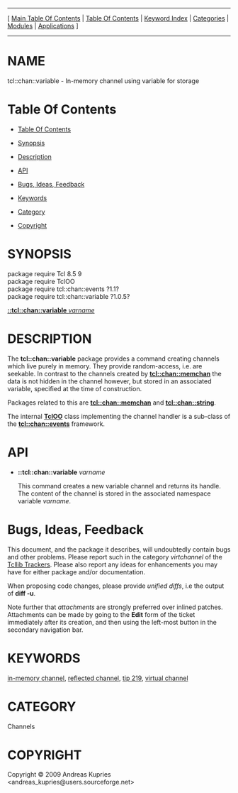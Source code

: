 
[//000000001]: # (tcl::chan::variable \- Reflected/virtual channel support)
[//000000002]: # (Generated from file 'tcllib\_variable\.man' by tcllib/doctools with format 'markdown')
[//000000003]: # (Copyright &copy; 2009 Andreas Kupries <andreas\_kupries@users\.sourceforge\.net>)
[//000000004]: # (tcl::chan::variable\(n\) 1\.0\.5 tcllib "Reflected/virtual channel support")

<hr> [ <a href="../../../../toc.md">Main Table Of Contents</a> &#124; <a
href="../../../toc.md">Table Of Contents</a> &#124; <a
href="../../../../index.md">Keyword Index</a> &#124; <a
href="../../../../toc0.md">Categories</a> &#124; <a
href="../../../../toc1.md">Modules</a> &#124; <a
href="../../../../toc2.md">Applications</a> ] <hr>

# NAME

tcl::chan::variable \- In\-memory channel using variable for storage

# <a name='toc'></a>Table Of Contents

  - [Table Of Contents](#toc)

  - [Synopsis](#synopsis)

  - [Description](#section1)

  - [API](#section2)

  - [Bugs, Ideas, Feedback](#section3)

  - [Keywords](#keywords)

  - [Category](#category)

  - [Copyright](#copyright)

# <a name='synopsis'></a>SYNOPSIS

package require Tcl 8\.5 9  
package require TclOO  
package require tcl::chan::events ?1\.1?  
package require tcl::chan::variable ?1\.0\.5?  

[__::tcl::chan::variable__ *varname*](#1)  

# <a name='description'></a>DESCRIPTION

The __tcl::chan::variable__ package provides a command creating channels
which live purely in memory\. They provide random\-access, i\.e\. are seekable\. In
contrast to the channels created by
__[tcl::chan::memchan](tcllib\_memchan\.md)__ the data is not hidden in
the channel however, but stored in an associated variable, specified at the time
of construction\.

Packages related to this are __[tcl::chan::memchan](tcllib\_memchan\.md)__
and __[tcl::chan::string](tcllib\_string\.md)__\.

The internal __[TclOO](\.\./\.\./\.\./\.\./index\.md\#tcloo)__ class implementing
the channel handler is a sub\-class of the
__[tcl::chan::events](\.\./virtchannel\_core/events\.md)__ framework\.

# <a name='section2'></a>API

  - <a name='1'></a>__::tcl::chan::variable__ *varname*

    This command creates a new variable channel and returns its handle\. The
    content of the channel is stored in the associated namespace variable
    *varname*\.

# <a name='section3'></a>Bugs, Ideas, Feedback

This document, and the package it describes, will undoubtedly contain bugs and
other problems\. Please report such in the category *virtchannel* of the
[Tcllib Trackers](http://core\.tcl\.tk/tcllib/reportlist)\. Please also report
any ideas for enhancements you may have for either package and/or documentation\.

When proposing code changes, please provide *unified diffs*, i\.e the output of
__diff \-u__\.

Note further that *attachments* are strongly preferred over inlined patches\.
Attachments can be made by going to the __Edit__ form of the ticket
immediately after its creation, and then using the left\-most button in the
secondary navigation bar\.

# <a name='keywords'></a>KEYWORDS

[in\-memory channel](\.\./\.\./\.\./\.\./index\.md\#in\_memory\_channel), [reflected
channel](\.\./\.\./\.\./\.\./index\.md\#reflected\_channel), [tip
219](\.\./\.\./\.\./\.\./index\.md\#tip\_219), [virtual
channel](\.\./\.\./\.\./\.\./index\.md\#virtual\_channel)

# <a name='category'></a>CATEGORY

Channels

# <a name='copyright'></a>COPYRIGHT

Copyright &copy; 2009 Andreas Kupries <andreas\_kupries@users\.sourceforge\.net>
